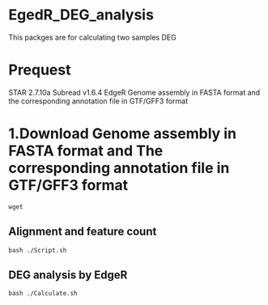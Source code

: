 # EgedR_DEG_analysis
This packges are for calculating two samples DEG
# Prequest 
STAR  2.7.10a
Subread   v1.6.4
EdgeR 
Genome assembly in FASTA format and the corresponding annotation file in GTF/GFF3 format
# 1.Download  Genome assembly in FASTA format and The corresponding annotation file in GTF/GFF3 format
`wget `
## Alignment and feature count
`bash ./Script.sh `
## DEG analysis by EdgeR 
`bash ./Calculate.sh ` 
